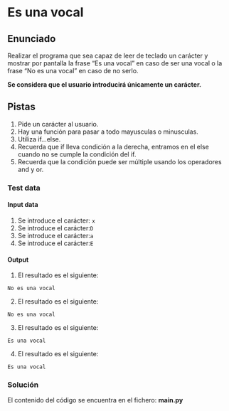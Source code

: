 # Es una vocal

## Enunciado

Realizar el programa que sea capaz de leer de teclado un carácter y mostrar por
pantalla la frase “Es una vocal” en caso de ser una vocal o la frase “No es una vocal” en caso
de no serlo.

**Se considera que el usuario introducirá únicamente un carácter.**


## Pistas
1. Pide un carácter al usuario. 
2. Hay una función para pasar a todo mayusculas o minusculas.
3. Utiliza if...else. 
4. Recuerda que if lleva condición a la derecha, entramos en el else cuando no se cumple la
condición del if. 
5. Recuerda que la condición puede ser múltiple usando los operadores and y or.

### Test data
#### Input data
1. Se introduce el carácter: `x`
2. Se introduce el carácter:`D`
3. Se introduce el carácter:`a`
4. Se introduce el carácter:`E`

#### Output
1. El resultado es el siguiente:
```
No es una vocal
```
2. El resultado es el siguiente:
```
No es una vocal
```
3. El resultado es el siguiente:
```
Es una vocal
```

4. El resultado es el siguiente:
```
Es una vocal
```



### Solución
El contenido del código se encuentra en el fichero: **main.py**
